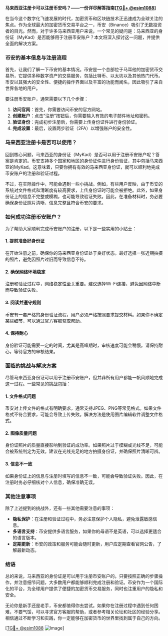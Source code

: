 **马来西亚注册卡可以注册币安吗？——一份详尽解答指南[[TG💪+ @esim1088](https://t.me/s/esim1088)]**

在当今这个数字化飞速发展的时代，加密货币和区块链技术正迅速成为全球关注的焦点。作为全球最大的加密货币交易平台之一，币安（Binance）吸引了无数投资者的目光。然而，对于许多马来西亚用户来说，一个常见的疑问是：马来西亚的身份证（MyKad）是否能够用于注册币安账户？本文将深入探讨这一问题，并提供全面的解决方案。

### 币安的基本信息与注册流程

首先，让我们了解一下币安的基本情况。币安是一个总部位于马耳他的加密货币交易所，它提供多种数字资产的交易服务，包括比特币、以太坊以及其他热门代币。币安以其强大的安全性、便捷的操作界面以及丰富的功能而闻名，因此吸引了来自世界各地的用户。

要注册币安账户，通常需要以下几个步骤：
1. **访问官网**：首先，你需要访问币安的官方网站。
2. **创建账户**：点击“注册”按钮后，你需要输入有效的电子邮件地址和密码。
3. **验证身份**：完成初步注册后，你需要上传身份证件进行身份验证。
4. **完成设置**：最后，设置两步验证（2FA）以增强账户的安全性。

### 马来西亚注册卡是否可以使用？

回到核心问题，马来西亚的身份证（MyKad）是否可以用于注册币安账户呢？答案是肯定的。币安支持多个国家和地区的身份证件进行身份验证，其中包括马来西亚的MyKad。这意味着，只要你拥有有效的马来西亚身份证，就可以顺利地完成币安账户的注册和验证过程。

不过，在实际操作中，可能会遇到一些小挑战。例如，有些用户反映，由于币安的系统对文件格式和清晰度有较高要求，上传身份证时可能会被拒绝。此外，如果身份证上的信息不完整或模糊，也可能导致验证失败。因此，在准备材料时，务必要确保身份证照片清晰、信息完整且符合币安的要求。

### 如何成功注册币安账户？

为了帮助大家顺利完成币安账户的注册，以下是一些实用的小贴士：

#### 1. 提前准备好身份证
在开始注册之前，确保你的马来西亚身份证处于良好状态。最好选择一张近期拍摄的照片，避免因照片过旧而导致信息不符。

#### 2. 确保网络环境稳定
注册和验证过程中，网络稳定性至关重要。建议选择Wi-Fi连接，避免因网络中断而导致验证失败。

#### 3. 阅读并遵守规则
币安有一套严格的身份验证流程，用户必须严格按照要求提交材料。如果你不确定某些细节，可以通过官方客服获取帮助。

#### 4. 保持耐心
身份验证可能需要一定的时间，尤其是高峰期时，审核速度可能会稍慢。请保持耐心，等待官方的审核结果。

### 面临的挑战与解决方案

尽管马来西亚身份证可以用于注册币安账户，但并非所有用户都能一帆风顺地完成这一过程。一些常见的挑战包括：

#### 1. 文件格式问题
币安对上传文件的格式有明确要求，通常支持JPEG、PNG等常见格式。如果文件格式不符合要求，可能会导致上传失败。解决方法是使用图片编辑软件调整文件格式。

#### 2. 图像质量问题
身份证照片的质量直接影响到验证的成功率。如果照片过于模糊或光线不足，可能会被系统判定为无效。建议在光线充足的地方拍摄身份证，并确保照片清晰可辨。

#### 3. 信息不一致
如果身份证上的信息与注册时填写的信息不一致，可能会导致验证失败。因此，在注册时务必仔细核对个人信息，确保准确无误。

### 其他注意事项

除了上述提到的挑战外，还有一些其他需要注意的事项：

- **隐私保护**：在注册和验证过程中，务必注意保护个人隐私，避免泄露敏感信息。
- **多语言支持**：币安提供多语言服务，如果你的母语不是英语，可以选择更适合的语言版本。
- **定期更新**：币安的政策和服务可能会随时更新，用户应定期查看官网公告，了解最新动态。

### 结语

总的来说，马来西亚的身份证是可以用于注册币安账户的。只要按照正确的步骤操作，并注意细节问题，大多数用户都能够顺利完成注册和验证。币安作为一个国际化的平台，为全球用户提供了便捷的加密货币交易服务，同时也注重用户的隐私和安全。

无论你是新手还是老手，币安都值得你去尝试。如果你在注册过程中遇到任何困难，不要气馁，可以寻求官方客服的帮助，或者参考相关论坛和社区的经验分享。相信通过不断学习和实践，你一定能够在加密货币的世界里找到属于自己的方向。

[[TG💪+ @esim1088](https://t.me/s/esim1088) ![Image](https://i.postimg.cc/4NQfJmqS/Snipaste-2025-05-13-00-14-12.png)]
